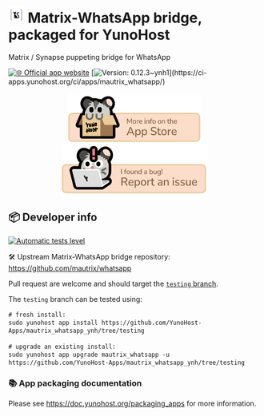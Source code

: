 <!--
N.B.: This README was automatically generated by <https://github.com/YunoHost/apps_tools/blob/main/readme_generator>
It shall NOT be edited by hand.
-->

<h1>
  <img src="https://raw.githubusercontent.com/YunoHost/apps/main/logos/mautrix_whatsapp.png" width="32px" alt="Logo of Matrix-WhatsApp bridge">
  Matrix-WhatsApp bridge, packaged for YunoHost
</h1>

Matrix / Synapse puppeting bridge for WhatsApp

[![🌐 Official app website](https://img.shields.io/badge/Official_app_website-darkgreen?style=for-the-badge)](https://maunium.net/go/mautrix-whatsapp/)
[![Version: 0.12.3~ynh1](https://img.shields.io/badge/Version-0.12.3~ynh1-rgba(0,150,0,1)?style=for-the-badge)](https://ci-apps.yunohost.org/ci/apps/mautrix_whatsapp/)

<div align="center">
<a href="https://apps.yunohost.org/app/mautrix_whatsapp"><img height="100px" src="https://github.com/YunoHost/yunohost-artwork/raw/refs/heads/main/badges/neopossum-badges/badge_more_info_on_the_appstore.svg"/></a>
<a href="https://github.com/YunoHost-Apps/mautrix_whatsapp_ynh/issues"><img height="100px" src="https://github.com/YunoHost/yunohost-artwork/raw/refs/heads/main/badges/neopossum-badges/badge_report_an_issue.svg"/></a>
</div>

## 📦 Developer info

[![Automatic tests level](https://apps.yunohost.org/badge/cilevel/mautrix_whatsapp)](https://ci-apps.yunohost.org/ci/apps/mautrix_whatsapp/)

🛠️ Upstream Matrix-WhatsApp bridge repository: <https://github.com/mautrix/whatsapp>

Pull request are welcome and should target the [`testing` branch](https://github.com/YunoHost-Apps/mautrix_whatsapp_ynh/tree/testing).

The `testing` branch can be tested using:
```
# fresh install:
sudo yunohost app install https://github.com/YunoHost-Apps/mautrix_whatsapp_ynh/tree/testing

# upgrade an existing install:
sudo yunohost app upgrade mautrix_whatsapp -u https://github.com/YunoHost-Apps/mautrix_whatsapp_ynh/tree/testing
```

### 📚 App packaging documentation

Please see <https://doc.yunohost.org/packaging_apps> for more information.
